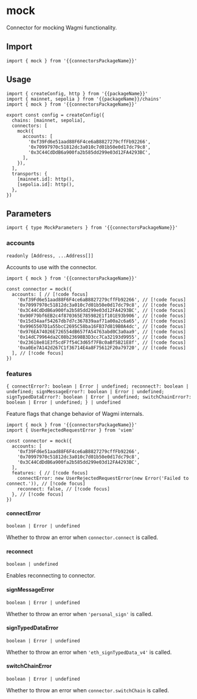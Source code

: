 <!-- <script setup>
const packageName = 'wagmi'
const connectorsPackageName = 'wagmi/connectors'
</script> -->

# mock

Connector for mocking Wagmi functionality.

## Import

```ts-vue
import { mock } from '{{connectorsPackageName}}'
```

## Usage

```ts-vue{3,8-14}
import { createConfig, http } from '{{packageName}}'
import { mainnet, sepolia } from '{{packageName}}/chains'
import { mock } from '{{connectorsPackageName}}'

export const config = createConfig({
  chains: [mainnet, sepolia],
  connectors: [
    mock({
      accounts: [
        '0xf39Fd6e51aad88F6F4ce6aB8827279cffFb92266',
        '0x70997970c51812dc3a010c7d01b50e0d17dc79c8',
        '0x3C44CdDdB6a900fa2b585dd299e03d12FA4293BC',
      ],
    }),
  ],
  transports: {
    [mainnet.id]: http(),
    [sepolia.id]: http(),
  },
})
```

## Parameters

```ts-vue
import { type MockParameters } from '{{connectorsPackageName}}'
```

### accounts

`readonly [Address, ...Address[]]`

Accounts to use with the connector.

```ts-vue
import { mock } from '{{connectorsPackageName}}'

const connector = mock({
  accounts: [ // [!code focus]
    '0xf39Fd6e51aad88F6F4ce6aB8827279cffFb92266', // [!code focus]
    '0x70997970c51812dc3a010c7d01b50e0d17dc79c8', // [!code focus]
    '0x3C44CdDdB6a900fa2b585dd299e03d12FA4293BC', // [!code focus]
    '0x90F79bf6EB2c4f870365E785982E1f101E93b906', // [!code focus]
    '0x15d34aaf54267db7d7c367839aaf71a00a2c6a65', // [!code focus]
    '0x9965507D1a55bcC2695C58ba16FB37d819B0A4dc', // [!code focus]
    '0x976EA74026E726554dB657fA54763abd0C3a0aa9', // [!code focus]
    '0x14dC79964da2C08b23698B3D3cc7Ca32193d9955', // [!code focus]
    '0x23618e81E3f5cdF7f54C3d65f7FBc0aBf5B21E8f', // [!code focus]
    '0xa0Ee7A142d267C1f36714E4a8F75612F20a79720', // [!code focus]
  ], // [!code focus]
})
```

### features

`{ connectError?: boolean | Error | undefined; reconnect?: boolean | undefined; signMessageError?: boolean | Error | undefined; signTypedDataError?: boolean | Error | undefined; switchChainError?: boolean | Error | undefined; } | undefined`

Feature flags that change behavior of Wagmi internals.

```ts-vue
import { mock } from '{{connectorsPackageName}}'
import { UserRejectedRequestError } from 'viem'

const connector = mock({
  accounts: [
    '0xf39Fd6e51aad88F6F4ce6aB8827279cffFb92266',
    '0x70997970c51812dc3a010c7d01b50e0d17dc79c8',
    '0x3C44CdDdB6a900fa2b585dd299e03d12FA4293BC',
  ],
  features: { // [!code focus]
    connectError: new UserRejectedRequestError(new Error('Failed to connect.')), // [!code focus]
    reconnect: false, // [!code focus]
  }, // [!code focus]
})
```

#### connectError

`boolean | Error | undefined`

Whether to throw an error when `connector.connect` is called.

#### reconnect

`boolean | undefined`

Enables reconnecting to connector.

#### signMessageError

`boolean | Error | undefined`

Whether to throw an error when `'personal_sign'` is called.

#### signTypedDataError

`boolean | Error | undefined`

Whether to throw an error when `'eth_signTypedData_v4'` is called.

#### switchChainError

`boolean | Error | undefined`

Whether to throw an error when `connector.switchChain` is called.
